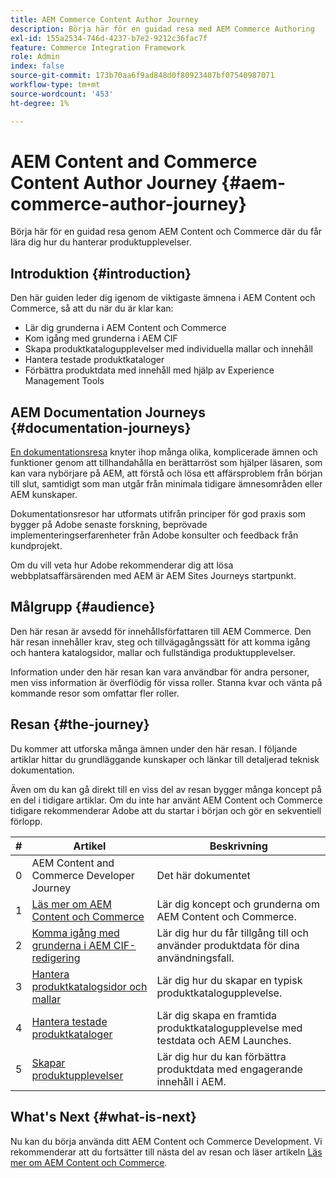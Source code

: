 ```yaml
---
title: AEM Commerce Content Author Journey
description: Börja här för en guidad resa med AEM Commerce Authoring
exl-id: 155a2534-746d-4237-b7e2-9212c36fac7f
feature: Commerce Integration Framework
role: Admin
index: false
source-git-commit: 173b70aa6f9ad848d0f80923407bf07540987071
workflow-type: tm+mt
source-wordcount: '453'
ht-degree: 1%

---
```


# AEM Content and Commerce Content Author Journey {#aem-commerce-author-journey}

Börja här för en guidad resa genom AEM Content och Commerce där du får lära dig hur du hanterar produktupplevelser.

## Introduktion {#introduction}

Den här guiden leder dig igenom de viktigaste ämnena i AEM Content och Commerce, så att du när du är klar kan:

* Lär dig grunderna i AEM Content och Commerce
* Kom igång med grunderna i AEM CIF
* Skapa produktkatalogupplevelser med individuella mallar och innehåll
* Hantera testade produktkataloger
* Förbättra produktdata med innehåll med hjälp av Experience Management Tools

## AEM Documentation Journeys {#documentation-journeys}

[En dokumentationsresa](/help/journey-documentation/documentation-journeys.md) knyter ihop många olika, komplicerade ämnen och funktioner genom att tillhandahålla en berättarröst som hjälper läsaren, som kan vara nybörjare på AEM, att förstå och lösa ett affärsproblem från början till slut, samtidigt som man utgår från minimala tidigare ämnesområden eller AEM kunskaper.

Dokumentationsresor har utformats utifrån principer för god praxis som bygger på Adobe senaste forskning, beprövade implementeringserfarenheter från Adobe konsulter och feedback från kundprojekt.

Om du vill veta hur Adobe rekommenderar dig att lösa webbplatsaffärsärenden med AEM är AEM Sites Journeys startpunkt.

## Målgrupp {#audience}

Den här resan är avsedd för innehållsförfattaren till AEM Commerce. Den här resan innehåller krav, steg och tillvägagångssätt för att komma igång och hantera katalogsidor, mallar och fullständiga produktupplevelser.

Information under den här resan kan vara användbar för andra personer, men viss information är överflödig för vissa roller. Stanna kvar och vänta på kommande resor som omfattar fler roller.

## Resan {#the-journey}

Du kommer att utforska många ämnen under den här resan. I följande artiklar hittar du grundläggande kunskaper och länkar till detaljerad teknisk dokumentation.

Även om du kan gå direkt till en viss del av resan bygger många koncept på en del i tidigare artiklar. Om du inte har använt AEM Content och Commerce tidigare rekommenderar Adobe att du startar i början och gör en sekventiell förlopp.

| # | Artikel | Beskrivning |
|---|---|---|
| 0 | AEM Content and Commerce Developer Journey | Det här dokumentet |
| 1 | [Läs mer om AEM Content och Commerce](/help/commerce-cloud/introduction.md) | Lär dig koncept och grunderna om AEM Content och Commerce. |
| 2 | [Komma igång med grunderna i AEM CIF-redigering](getting-started.md) | Lär dig hur du får tillgång till och använder produktdata för dina användningsfall. |
| 3 | [Hantera produktkatalogsidor och mallar](catalog-templates.md) | Lär dig hur du skapar en typisk produktkatalogupplevelse. |
| 4 | [Hantera testade produktkataloger](staged-catalog.md) | Lär dig skapa en framtida produktkatalogupplevelse med testdata och AEM Launches. |
| 5 | [Skapar produktupplevelser](product-experience-management.md) | Lär dig hur du kan förbättra produktdata med engagerande innehåll i AEM. |

## What&#39;s Next {#what-is-next}

Nu kan du börja använda ditt AEM Content och Commerce Development. Vi rekommenderar att du fortsätter till nästa del av resan och läser artikeln [Läs mer om AEM Content och Commerce](/help/commerce-cloud/introduction.md).
